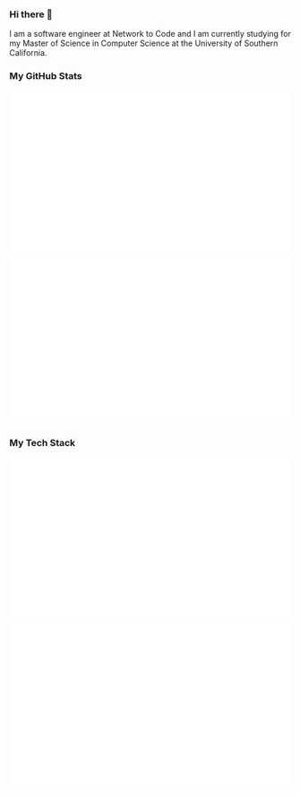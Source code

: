 ### Hi there 👋
I am a software engineer at Network to Code and I am currently studying for my Master of Science in Computer Science at the University of Southern California.

### My GitHub Stats
![](https://raw.githubusercontent.com/HanlinMiao/github-stats/master/generated/overview.svg#gh-dark-mode-only)
![](https://raw.githubusercontent.com/HanlinMiao/github-stats/master/generated/overview.svg#gh-light-mode-only)

### My Tech Stack
![](https://raw.githubusercontent.com/HanlinMiao/github-stats/master/generated/languages.svg#gh-dark-mode-only)
![](https://raw.githubusercontent.com/HanlinMiao/github-stats/master/generated/languages.svg#gh-light-mode-only)

<!--
**HanlinMiao/HanlinMiao** is a ✨ _special_ ✨ repository because its `README.md` (this file) appears on your GitHub profile.

Here are some ideas to get you started:

- 🔭 I’m currently working on ...
- 🌱 I’m currently learning ...
- 👯 I’m looking to collaborate on ...
- 🤔 I’m looking for help with ...
- 💬 Ask me about ...
- 📫 How to reach me: ...
- 😄 Pronouns: ...
- ⚡ Fun fact: ...
-->
